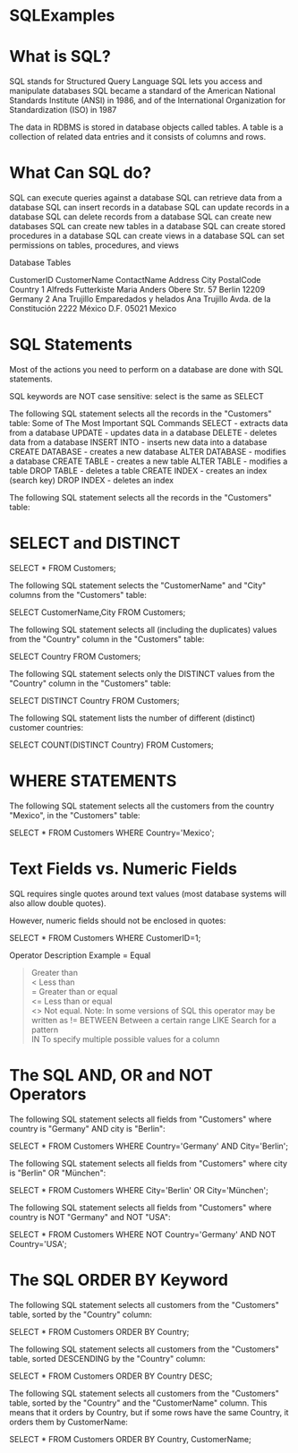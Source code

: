 # SQLExamples


# What is SQL?
SQL stands for Structured Query Language
SQL lets you access and manipulate databases
SQL became a standard of the American National Standards Institute (ANSI) in 1986, and of the International Organization for Standardization (ISO) in 1987


The data in RDBMS is stored in database objects called tables. A table is a collection of related data entries and it consists of columns and rows.

# What Can SQL do?
SQL can execute queries against a database
SQL can retrieve data from a database
SQL can insert records in a database
SQL can update records in a database
SQL can delete records from a database
SQL can create new databases
SQL can create new tables in a database
SQL can create stored procedures in a database
SQL can create views in a database
SQL can set permissions on tables, procedures, and views



Database Tables

CustomerID	   CustomerName	              ContactName	                    Address	            City	              PostalCode	     Country
1	             Alfreds Futterkiste	      Maria Anders	                    Obere Str. 57	    Berlin	                12209	       Germany
2	             Ana Trujillo Emparedados y helados	Ana Trujillo	           Avda. de la Constitución 2222	México D.F.	              05021	      Mexico


# SQL Statements
Most of the actions you need to perform on a database are done with SQL statements.

SQL keywords are NOT case sensitive: select is the same as SELECT


The following SQL statement selects all the records in the "Customers" table:
Some of The Most Important SQL Commands
SELECT - extracts data from a database
UPDATE - updates data in a database
DELETE - deletes data from a database
INSERT INTO - inserts new data into a database
CREATE DATABASE - creates a new database
ALTER DATABASE - modifies a database
CREATE TABLE - creates a new table
ALTER TABLE - modifies a table
DROP TABLE - deletes a table
CREATE INDEX - creates an index (search key)
DROP INDEX - deletes an index

The following SQL statement selects all the records in the "Customers" table:

# SELECT and DISTINCT


SELECT * FROM Customers; 


The following SQL statement selects the "CustomerName" and "City" columns from the "Customers" table:

SELECT CustomerName,City FROM Customers;

The following SQL statement selects all (including the duplicates) values from the "Country" column in the "Customers" table:

SELECT Country FROM Customers;


The following SQL statement selects only the DISTINCT values from the "Country" column in the "Customers" table:

SELECT DISTINCT Country FROM Customers;


The following SQL statement lists the number of different (distinct) customer countries:

SELECT COUNT(DISTINCT Country) FROM Customers;

# WHERE STATEMENTS

The following SQL statement selects all the customers from the country "Mexico", in the "Customers" table:

SELECT * FROM Customers
WHERE Country='Mexico';

# Text Fields vs. Numeric Fields
SQL requires single quotes around text values (most database systems will also allow double quotes).

However, numeric fields should not be enclosed in quotes:

SELECT * FROM Customers
WHERE CustomerID=1;

Operator	Description	Example
=	Equal	
>	Greater than	
<	Less than	
>=	Greater than or equal	
<=	Less than or equal	
<>	Not equal. Note: In some versions of SQL this operator may be written as !=	
BETWEEN	Between a certain range	
LIKE	Search for a pattern	
IN	To specify multiple possible values for a column


#  The SQL AND, OR and NOT Operators


The following SQL statement selects all fields from "Customers" where country is "Germany" AND city is "Berlin":

SELECT * FROM Customers
WHERE Country='Germany' AND City='Berlin';

The following SQL statement selects all fields from "Customers" where city is "Berlin" OR "München":

SELECT * FROM Customers
WHERE City='Berlin' OR City='München';

The following SQL statement selects all fields from "Customers" where country is NOT "Germany" and NOT "USA":

SELECT * FROM Customers
WHERE NOT Country='Germany' AND NOT Country='USA';

#   The SQL ORDER BY Keyword

The following SQL statement selects all customers from the "Customers" table, sorted by the "Country" column:


SELECT * FROM Customers
ORDER BY Country;


The following SQL statement selects all customers from the "Customers" table, sorted DESCENDING by the "Country" column:

SELECT * FROM Customers
ORDER BY Country DESC;

The following SQL statement selects all customers from the "Customers" table, sorted by the "Country" and the "CustomerName" column. This means that it orders by Country, but if some rows have the same Country, it orders them by CustomerName:

SELECT * FROM Customers
ORDER BY Country, CustomerName;












